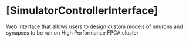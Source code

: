 # [SimulatorControllerInterface]
Web interface that allows users to design custom models of neurons and synapses to be run on High Performance FPGA cluster
